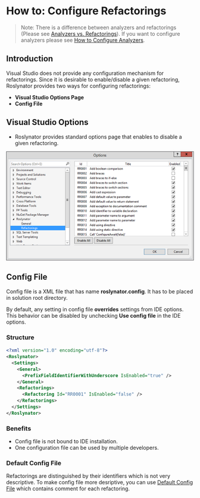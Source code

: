 ﻿# How to: Configure Refactorings

> Note: There is a difference between analyzers and refactorings (Please see [Analyzers vs. Refactorings](AnalyzersVsRefactorings.md)). If you want to configure analyzers please see [How to Configure Analyzers](HowToConfigureAnalyzers.md).

## Introduction

Visual Studio does not provide any configuration mechanism for refactorings. Since it is desirable to enable/disable a given refactoring, Roslynator provides two ways for configuring refactorings:

* **Visual Studio Options Page**
* **Config File**

## Visual Studio Options

* Roslynator provides standard options page that enables to disable a given refactoring.

![RefactoringsOptions](/images/RefactoringsOptions.png)

## Config File

Config file is a XML file that has name **roslynator.config**. It has to be placed in solution root directory.

By default, any setting in config file **overrides** settings from IDE options. This behavior can be disabled by unchecking **Use config file** in the IDE options.

### Structure

```xml
<?xml version="1.0" encoding="utf-8"?>
<Roslynator>
  <Settings>
    <General>
      <PrefixFieldIdentifierWithUnderscore IsEnabled="true" />
    </General>
    <Refactorings>
      <Refactoring Id="RR0001" IsEnabled="false" />
    </Refactorings>
  </Settings>
</Roslynator>
```

### Benefits

* Config file is not bound to IDE installation.
* One configuration file can be used by multiple developers.

### Default Config File

Refactorings are distinguished by their identifiers which is not very descriptive. To make config file more desriptive, you can use [Default Config File](source/Refactorings/DefaultConfigFile.xml) which contains comment for each refactoring.
